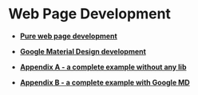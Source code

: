 # Web Page Development

* [**Pure web page development**](/web-page-development/pure-web-page-development.md)

* [**Google Material Design development**](/web-page-development/google-material-design-development.md)

* [**Appendix A - a complete example without any lib**](/web-page-development/appendix-a-a-complete-example-without-any-lib.md)

* [**Appendix B - a complete example with Google MD**](/web-page-development/appendix-b-a-complete-example-with-google-md.md)



